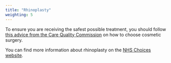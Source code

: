 ```yaml
---
title: "Rhinoplasty"
weighting: 5
---
```


To ensure you are receiving the safest possible treatment, you should follow [this advice from the Care Quality Commission](http://www.cqc.org.uk/help-advice/help-choosing-care-services/choosing-cosmetic-surgery) on how to choose cosmetic surgery.

You can find more information about rhinoplasty on the [NHS Choices website](http://www.nhs.uk/Conditions/cosmetic-treatments-guide/Pages/nose-job.aspx).